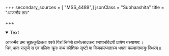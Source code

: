 +++
secondary_sources = [ "MSS_4489",]
jsonClass = "Subhaashita"
title = "आजन्मैव तमः"

+++

<details open><summary>Text</summary>

आजन्मैव तमः सुहृत्कुटिलता वक्त्रे गिरां निर्गमो ग्रामोत्सादकरः श्मशानविटपी प्रायेण यस्याश्रयः।  
धिग् धातः ससृजे स एव मलिनः क्रूरः कथं कौशिकः सृष्टो वा किमकल्प्यतास्य भवता कल्पान्तमायुः स्थिरम्॥
</details>
